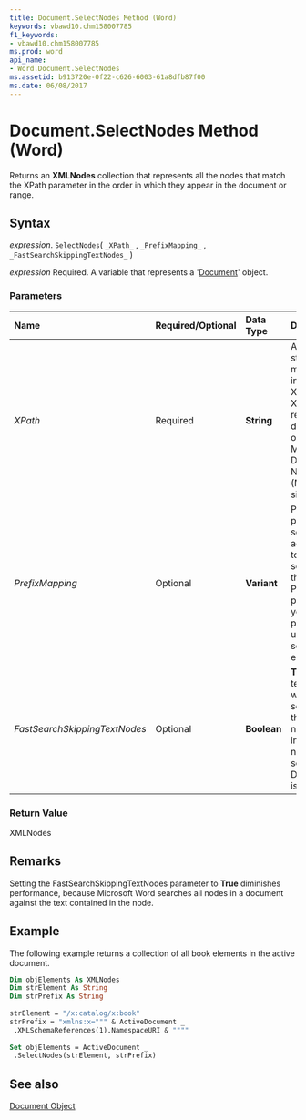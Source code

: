 ```yaml
---
title: Document.SelectNodes Method (Word)
keywords: vbawd10.chm158007785
f1_keywords:
- vbawd10.chm158007785
ms.prod: word
api_name:
- Word.Document.SelectNodes
ms.assetid: b913720e-0f22-c626-6003-61a8dfb87f00
ms.date: 06/08/2017
---
```



# Document.SelectNodes Method (Word)

Returns an  **XMLNodes** collection that represents all the nodes that match the XPath parameter in the order in which they appear in the document or range.


## Syntax

 _expression_. `SelectNodes`( `_XPath_` , `_PrefixMapping_` , `_FastSearchSkippingTextNodes_` )

 _expression_ Required. A variable that represents a '[Document](Word.Document.md)' object.


### Parameters



|**Name**|**Required/Optional**|**Data Type**|**Description**|
|:-----|:-----|:-----|:-----|
| _XPath_|Required| **String**|A valid XPath string. For more information on XPath, see the XPath reference documentation on the Microsoft Developer Network (MSDN) Web site.|
| _PrefixMapping_|Optional| **Variant**|Provides the prefix in the schema against which to perform the search. Use the PrefixMapping parameter if your XPath parameter uses names to search for elements.|
| _FastSearchSkippingTextNodes_|Optional| **Boolean**| **True** skips all text nodes while searching for the specified node. **False** includes text nodes in the search. Default value is **False** .|

### Return Value

XMLNodes


## Remarks

Setting the FastSearchSkippingTextNodes parameter to  **True** diminishes performance, because Microsoft Word searches all nodes in a document against the text contained in the node.


## Example

The following example returns a collection of all book elements in the active document.


```vb
Dim objElements As XMLNodes 
Dim strElement As String 
Dim strPrefix As String 
 
strElement = "/x:catalog/x:book" 
strPrefix = "xmlns:x=""" & ActiveDocument _ 
 .XMLSchemaReferences(1).NamespaceURI & """" 
 
Set objElements = ActiveDocument _ 
 .SelectNodes(strElement, strPrefix)
```


## See also


[Document Object](Word.Document.md)

